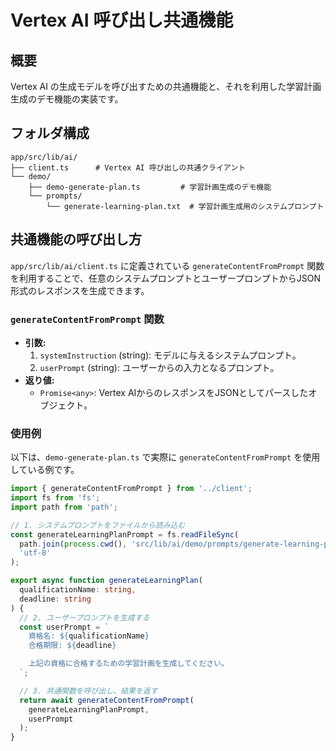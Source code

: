 # Vertex AI 呼び出し共通機能

## 概要

Vertex AI の生成モデルを呼び出すための共通機能と、それを利用した学習計画生成のデモ機能の実装です。

## フォルダ構成

```
app/src/lib/ai/
├── client.ts      # Vertex AI 呼び出しの共通クライアント
└── demo/
    ├── demo-generate-plan.ts         # 学習計画生成のデモ機能
    └── prompts/
        └── generate-learning-plan.txt  # 学習計画生成用のシステムプロンプト
```

## 共通機能の呼び出し方

`app/src/lib/ai/client.ts` に定義されている `generateContentFromPrompt` 関数を利用することで、任意のシステムプロンプトとユーザープロンプトからJSON形式のレスポンスを生成できます。

### `generateContentFromPrompt` 関数

- **引数:**
  1.  `systemInstruction` (string): モデルに与えるシステムプロンプト。
  2.  `userPrompt` (string): ユーザーからの入力となるプロンプト。
- **返り値:**
  - `Promise<any>`: Vertex AIからのレスポンスをJSONとしてパースしたオブジェクト。

### 使用例

以下は、`demo-generate-plan.ts` で実際に `generateContentFromPrompt` を使用している例です。

```typescript
import { generateContentFromPrompt } from '../client';
import fs from 'fs';
import path from 'path';

// 1. システムプロンプトをファイルから読み込む
const generateLearningPlanPrompt = fs.readFileSync(
  path.join(process.cwd(), 'src/lib/ai/demo/prompts/generate-learning-plan.txt'),
  'utf-8'
);

export async function generateLearningPlan(
  qualificationName: string,
  deadline: string
) {
  // 2. ユーザープロンプトを生成する
  const userPrompt = `
    資格名: ${qualificationName}
    合格期限: ${deadline}

    上記の資格に合格するための学習計画を生成してください。
  `;

  // 3. 共通関数を呼び出し、結果を返す
  return await generateContentFromPrompt(
    generateLearningPlanPrompt,
    userPrompt
  );
}
```